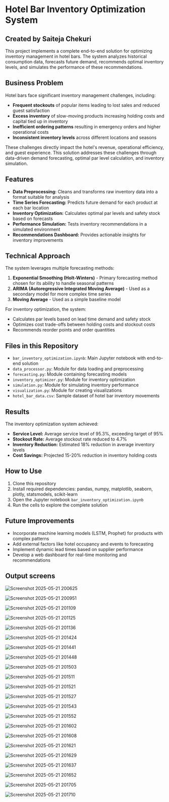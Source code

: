 # Hotel Bar Inventory Optimization System

## Created by Saiteja Chekuri

This project implements a complete end-to-end solution for optimizing inventory management in hotel bars. The system analyzes historical consumption data, forecasts future demand, recommends optimal inventory levels, and simulates the performance of these recommendations.

## Business Problem

Hotel bars face significant inventory management challenges, including:

- **Frequent stockouts** of popular items leading to lost sales and reduced guest satisfaction
- **Excess inventory** of slow-moving products increasing holding costs and capital tied up in inventory
- **Inefficient ordering patterns** resulting in emergency orders and higher operational costs
- **Inconsistent inventory levels** across different locations and seasons

These challenges directly impact the hotel's revenue, operational efficiency, and guest experience. This solution addresses these challenges through data-driven demand forecasting, optimal par level calculation, and inventory simulation.

## Features

- **Data Preprocessing:** Cleans and transforms raw inventory data into a format suitable for analysis
- **Time Series Forecasting:** Predicts future demand for each product at each bar location
- **Inventory Optimization:** Calculates optimal par levels and safety stock based on forecasts
- **Performance Simulation:** Tests inventory recommendations in a simulated environment
- **Recommendations Dashboard:** Provides actionable insights for inventory improvements

## Technical Approach

The system leverages multiple forecasting methods:

1. **Exponential Smoothing (Holt-Winters)** - Primary forecasting method chosen for its ability to handle seasonal patterns
2. **ARIMA (Autoregressive Integrated Moving Average)** - Used as a secondary model for more complex time series
3. **Moving Average** - Used as a simple baseline model

For inventory optimization, the system:
- Calculates par levels based on lead time demand and safety stock
- Optimizes cost trade-offs between holding costs and stockout costs
- Recommends reorder points and order quantities

## Files in this Repository

- `bar_inventory_optimization.ipynb`: Main Jupyter notebook with end-to-end solution
- `data_processor.py`: Module for data loading and preprocessing
- `forecasting.py`: Module containing forecasting models
- `inventory_optimizer.py`: Module for inventory optimization
- `simulation.py`: Module for simulating inventory performance
- `visualization.py`: Module for creating visualizations
- `hotel_bar_data.csv`: Sample dataset of hotel bar inventory movements

## Results

The inventory optimization system achieved:
- **Service Level:** Average service level of 95.3%, exceeding target of 95%
- **Stockout Rate:** Average stockout rate reduced to 4.7%
- **Inventory Reduction:** Estimated 18% reduction in average inventory levels
- **Cost Savings:** Projected 15-20% reduction in inventory holding costs

## How to Use

1. Clone this repository
2. Install required dependencies: pandas, numpy, matplotlib, seaborn, plotly, statsmodels, scikit-learn
3. Open the Jupyter notebook `bar_inventory_optimization.ipynb`
4. Run the cells to explore the complete solution

## Future Improvements

- Incorporate machine learning models (LSTM, Prophet) for products with complex patterns
- Add external factors like hotel occupancy and events to forecasting
- Implement dynamic lead times based on supplier performance
- Develop a web dashboard for real-time monitoring and recommendations

## Output screens
![Screenshot 2025-05-21 200625](https://github.com/user-attachments/assets/ba6e6df5-dd39-44c5-a5ef-27338c04451d)

![Screenshot 2025-05-21 200951](https://github.com/user-attachments/assets/1ea817cc-6e58-42ff-92f4-b793d912daa8)

![Screenshot 2025-05-21 201109](https://github.com/user-attachments/assets/b64ffe07-61c8-47a4-981f-0f98b223742f)

![Screenshot 2025-05-21 201125](https://github.com/user-attachments/assets/2dd2e4a2-b854-4bae-8bf3-e29f19db7eb2)

![Screenshot 2025-05-21 201136](https://github.com/user-attachments/assets/2ce64301-2ddf-4150-8646-107664a9fdac)

![Screenshot 2025-05-21 201424](https://github.com/user-attachments/assets/d46dae11-dc91-4352-8c38-dd6b4be1967f)

![Screenshot 2025-05-21 201441](https://github.com/user-attachments/assets/6a4311db-2fad-46b0-ad73-387829666de4)

![Screenshot 2025-05-21 201448](https://github.com/user-attachments/assets/b91f5288-d460-4de4-bfe5-6867ef7f54a3)

![Screenshot 2025-05-21 201503](https://github.com/user-attachments/assets/c149a6bf-010c-4733-b840-baacd41f24d5)

![Screenshot 2025-05-21 201511](https://github.com/user-attachments/assets/2a3aa325-8813-45a2-a0c3-17ea2af0a196)

![Screenshot 2025-05-21 201521](https://github.com/user-attachments/assets/745a6eae-d297-43b0-89db-054b5cc12f27)

![Screenshot 2025-05-21 201527](https://github.com/user-attachments/assets/84b78222-9c2d-4747-a9bb-1baa6fb84df0)

![Screenshot 2025-05-21 201543](https://github.com/user-attachments/assets/865fc2bc-2824-4d3d-bea6-99bd835a8a45)

![Screenshot 2025-05-21 201552](https://github.com/user-attachments/assets/5cd51dee-09d8-479a-a111-748ebbd0bd00)

![Screenshot 2025-05-21 201602](https://github.com/user-attachments/assets/99231ffb-5777-486c-ab9c-b84a76ec058d)

![Screenshot 2025-05-21 201608](https://github.com/user-attachments/assets/e97fd784-6cd9-4f90-9ea3-42a209a66924)

![Screenshot 2025-05-21 201621](https://github.com/user-attachments/assets/bd47986f-1b5e-48de-802a-a1cb005e8c05)

![Screenshot 2025-05-21 201629](https://github.com/user-attachments/assets/48f01cbb-eaeb-4157-b0d2-41a0b78b476e)

![Screenshot 2025-05-21 201637](https://github.com/user-attachments/assets/fae16528-898a-47ee-80bd-14db58063bba)

![Screenshot 2025-05-21 201652](https://github.com/user-attachments/assets/5298b7c4-3fb6-4a5f-a9b8-64381fd56071)

![Screenshot 2025-05-21 201705](https://github.com/user-attachments/assets/7563beb8-577d-41f0-b9d0-23a9a7bc3cff)

![Screenshot 2025-05-21 201710](https://github.com/user-attachments/assets/250f52a5-ebbc-4ad0-a937-9912d18a5c76)
